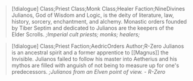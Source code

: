 >[!dialogue] Class;Priest Class;Monk Class;Healer Faction;NineDivines
Julianos, God of Wisdom and Logic, is the deity of literature, law, history, sorcery, enchantment, and alchemy. Monastic orders founded by Tiber Septim and dedicated to Julianos are the keepers of the Elder Scrolls.
*;Imperial cult priests; monks; healers;*


>[!dialogue] Class;Priest Faction;AedricOrders Author;R-Zero
Julianos is an ancestral spirit and a former apprentice to [[Magnus]] the Invisible. Julianos failed to follow his master into Aetherius and his mythos are filled with anguish of not being to measure up for one's predecessors.
*;Julianos from an Elven point of view. - R-Zero*
